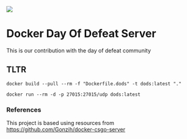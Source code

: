 ![](https://3.bp.blogspot.com/-3d4xFr2NI1U/UbOz4PnO23I/AAAAAAAAAGY/LhJe9cMRFlg/s1600/logoTS.png)

# Docker Day Of Defeat Server

This is our contribution with the day of defeat community


## TLTR

```shell
docker build --pull --rm -f "Dockerfile.dods" -t dods:latest "."

docker run --rm -d -p 27015:27015/udp dods:latest          
```



### References
This project is based using resources from https://github.com/Gonzih/docker-csgo-server